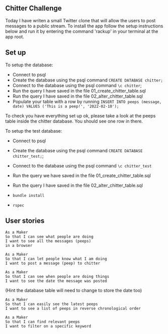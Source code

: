 ## Chitter Challenge

Today I have writen a small Twitter clone that will allow the users to post messages to a public stream. To install the app follow the setup instructions below and run it by entering the command 'rackup' in your terminal at the app root.

## Set up

To setup the database:

* Connect to psql
* Create the database using the psql command `CREATE DATABASE chitter;`
* Connect to the database using the psql command `\c chitter`;
* Run the query I have saved in the file 01_create_chitter_table.sql
* Run the query I have saved in the file 02_alter_chitter_table.sql
* Populate your table with a row by running `INSERT INTO peeps (message, date) VALUES ('This is a peep!', '2022-02-10');`

To check you have everything set up ok, please take a look at the peeps table inside the chitter database. You should see one row in there.  

To setup the test database:
* Connect to psql
* Create the database using the psql
command `CREATE DATABASE chitter_test;`;
* Connect to the database using the psql command `\c chitter_test`
* Run the query we have saved in the file 01_create_chitter_table.sql
* Run the query I have saved in the file 02_alter_chitter_table.sql

* `bundle install`
* `rspec`

## User stories

```
As a Maker
So that I can see what people are doing
I want to see all the messages (peeps)
in a browser
```

```
As a Maker
So that I can let people know what I am doing  
I want to post a message (peep) to chitter
```

```
As a Maker
So that I can see when people are doing things
I want to see the date the message was posted
```
(Hint the database table will need to change to store the date too)

```
As a Maker
So that I can easily see the latest peeps
I want to see a list of peeps in reverse chronological order
```
```
As a Maker
So that I can find relevant peeps
I want to filter on a specific keyword
```
